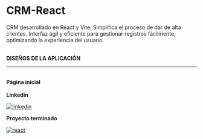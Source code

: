 # CRM-React
CRM desarrollado en React y Vite. Simplifica el proceso de dar de alta clientes. Interfaz ágil y eficiente para gestionar registros fácilmente, optimizando la experiencia del usuario.

<br>
<b> DISEÑOS DE LA APLICACIÓN</b>

<hr>

<br>
<b> Página inicial</b>



<br>



<br>
<b>Linkedin</b>

<a href="https://www.linkedin.com/in/orlay-andres-molina-gomez-71b470241/" target="_blank">
  
![linkedin](https://github.com/OrlayMolina/CRM-react/assets/111409267/8960f837-fe37-46fa-9d14-0465de2e2d60)


</a>

<b>Proyecto terminado</b>

<a href="https://orlay-andres-molina-proyecto10.netlify.app/" target="_blank">


![react](https://github.com/OrlayMolina/CRM-react/assets/111409267/740015c2-9d4b-4ea3-aa2a-e87c139e29c8)


</a>
